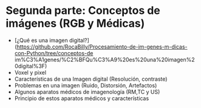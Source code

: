 
# Segunda parte: Conceptos de imágenes (RGB y Médicas)
- [¿Qué es una imagen digital?](https://github.com/RocaBilly/Procesamiento-de-im-genes-m-dicas-con-Python/tree/conceptos-de im%C3%A1genes/%C2%BFQu%C3%A9%20es%20una%20imagen%20digital%3F)
- Voxel y pixel
- Características de una Imagen digital (Resolución, contraste)
- Problemas en una imagen (Ruido, Distorsión, Artefactos)
- Algunos aparatos médicos de imagenología (RM,TC y US) 
- Principio de estos aparatos médicos y características 



